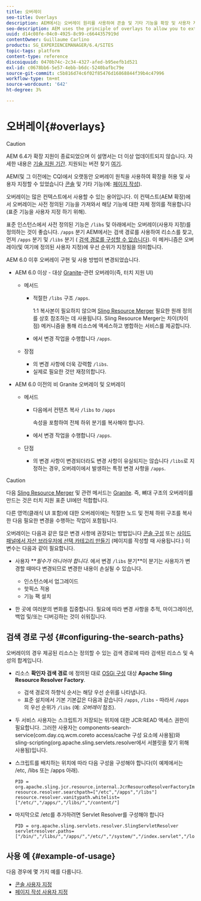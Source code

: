 ```yaml
---
title: 오버레이
seo-title: Overlays
description: AEM에서는 오버레이 원리를 사용하여 콘솔 및 기타 기능을 확장 및 사용자 지정할 수 있습니다
seo-description: AEM uses the principle of overlays to allow you to extend and customize the consoles and other functionality
uuid: d14c08fe-04c0-4925-8c99-c6644357919d
contentOwner: Guillaume Carlino
products: SG_EXPERIENCEMANAGER/6.4/SITES
topic-tags: platform
content-type: reference
discoiquuid: 0470b74c-2c34-4327-afed-b95eefb1d521
exl-id: c0678bb6-5e57-4ebb-b6dc-5240bafbc79e
source-git-commit: c5b816d74c6f02f85476d16868844f39b4c47996
workflow-type: tm+mt
source-wordcount: '642'
ht-degree: 3%

---
```


# 오버레이{#overlays}

>[!CAUTION]
>
>AEM 6.4가 확장 지원이 종료되었으며 이 설명서는 더 이상 업데이트되지 않습니다. 자세한 내용은 [기술 지원 기간](https://helpx.adobe.com/kr/support/programs/eol-matrix.html). 지원되는 버전 찾기 [여기](https://experienceleague.adobe.com/docs/).

AEM(및 그 이전에는 CQ)에서 오랫동안 오버레이 원칙을 사용하여 확장을 허용 및 사용자 지정할 수 있었습니다 [콘솔](/help/sites-developing/customizing-consoles-touch.md) 및 기타 기능(예: [페이지 작성](/help/sites-developing/customizing-page-authoring-touch.md)).

오버레이는 많은 컨텍스트에서 사용할 수 있는 용어입니다. 이 컨텍스트(AEM 확장)에서 오버레이는 사전 정의된 기능을 가져와서 해당 기능에 대한 자체 정의를 적용합니다(표준 기능을 사용자 지정 하기 위해).

표준 인스턴스에서 사전 정의된 기능은 `/libs` 및 아래에서는 오버레이(사용자 지정)를 정의하는 것이 좋습니다. `/apps` 분기 AEM에서는 검색 경로를 사용하여 리소스를 찾고, 먼저 `/apps` 분기 및 `/libs` 분기 ( [검색 경로를 구성할 수 있습니다](#configuring-the-search-paths)). 이 메커니즘은 오버레이(및 여기에 정의된 사용자 지정)에 우선 순위가 지정됨을 의미합니다.

AEM 6.0 이후 오버레이 구현 및 사용 방법이 변경되었습니다.

* AEM 6.0 이상 - 대상 [Granite](https://helpx.adobe.com/experience-manager/6-4/sites/developing/using/reference-materials/granite-ui/api/index.html)-관련 오버레이(즉, 터치 지원 UI)

   * 메서드

      * 적절한 `/libs` 구조 `/apps`.

         1:1 복사본이 필요하지 않으며 [Sling Resource Merger](/help/sites-developing/sling-resource-merger.md) 필요한 원래 정의를 상호 참조하는 데 사용됩니다. Sling Resource Merger는 차이(차이점) 메커니즘을 통해 리소스에 액세스하고 병합하는 서비스를 제공합니다.

      * 에서 변경 작업을 수행합니다 `/apps`.
   * 장점

      * 의 변경 사항에 더욱 강력함 `/libs`.
      * 실제로 필요한 것만 재정의합니다.


* AEM 6.0 이전의 비 Granite 오버레이 및 오버레이

   * 메서드

      * 다음에서 컨텐츠 복사 `/libs` to `/apps`

         속성을 포함하여 전체 하위 분기를 복사해야 합니다.

      * 에서 변경 작업을 수행합니다 `/apps`.
   * 단점

      * 의 변경 사항이 변경되더라도 변경 사항이 유실되지는 않습니다 `/libs`로 지정하는 경우, 오버레이에서 발생하는 특정 변경 사항을 `/apps`.


>[!CAUTION]
>
>다음 [Sling Resource Merger](/help/sites-developing/sling-resource-merger.md) 및 관련 메서드는 [Granite](https://helpx.adobe.com/experience-manager/6-4/sites/developing/using/reference-materials/granite-ui/api/index.html). 즉, 뼈대 구조의 오버레이를 만드는 것은 터치 지원 표준 UI에만 적합합니다.
>
>다른 영역(클래식 UI 포함)에 대한 오버레이에는 적절한 노드 및 전체 하위 구조를 복사한 다음 필요한 변경을 수행하는 작업이 포함됩니다.

오버레이는 다음과 같은 많은 변경 사항에 권장되는 방법입니다 [콘솔 구성](/help/sites-developing/customizing-consoles-touch.md#create-a-custom-console) 또는 [사이드 패널에서 자산 브라우저에 선택 카테고리 만들기](/help/sites-developing/customizing-page-authoring-touch.md#add-new-selection-category-to-asset-browser) (페이지를 작성할 때 사용됩니다.) 이 변수는 다음과 같이 필요합니다.

* 사용자 ***필수가 아니어야 합니다.* 에서 변경 `/libs` 분기&#x200B;**이 분기는 사용자가 변경할 때마다 변경되므로 변경한 내용이 손실될 수 있습니다.

   * 인스턴스에서 업그레이드
   * 핫픽스 적용
   * 기능 팩 설치

* 한 곳에 여러분의 변화를 집중합니다. 필요에 따라 변경 사항을 추적, 마이그레이션, 백업 및/또는 디버깅하는 것이 쉬워집니다.

## 검색 경로 구성 {#configuring-the-search-paths}

오버레이의 경우 제공된 리소스는 정의할 수 있는 검색 경로에 따라 검색된 리소스 및 속성의 합계입니다.

* 리소스 **확인자 검색 경로** 에 정의된 대로 [OSGi 구성](/help/sites-deploying/configuring-osgi.md) 대상 **Apache Sling Resource Resolver Factory**.

   * 검색 경로의 하향식 순서는 해당 우선 순위를 나타냅니다.
   * 표준 설치에서 기본 기본값은 다음과 같습니다 `/apps`, `/libs` - 따라서 `/apps` 의 우선 순위가 `/libs` (예: *오버레이* 참조).

* 두 서비스 사용자는 스크립트가 저장되는 위치에 대한 JCR:READ 액세스 권한이 필요합니다. 그러한 사용자는 components-search-service(com.day.cq.wcm.coreto access/cache 구성 요소에 사용됨)와 sling-scripting(org.apache.sling.servlets.resolver에서 서블릿을 찾기 위해 사용됨)입니다.
* 스크립트를 배치하는 위치에 따라 다음 구성을 구성해야 합니다(이 예제에서는 /etc, /libs 또는 /apps 아래).

   ```
   PID = org.apache.sling.jcr.resource.internal.JcrResourceResolverFactoryImpl
   resource.resolver.searchpath=["/etc","/apps","/libs"]
   resource.resolver.vanitypath.whitelist=["/etc/","/apps/","/libs/","/content/"]
   ```

* 마지막으로 /etc를 추가하려면 Servlet Resolver를 구성해야 합니다

   ```
   PID = org.apache.sling.servlets.resolver.SlingServletResolver  
   servletresolver.paths=["/bin/","/libs/","/apps/","/etc/","/system/","/index.servlet","/login.servlet","/services/"]
   ```

## 사용 예 {#example-of-usage}

다음 경우에 몇 가지 예를 다룹니다.

* [콘솔 사용자 지정](/help/sites-developing/customizing-consoles-touch.md)
* [페이지 작성 사용자 지정](/help/sites-developing/customizing-page-authoring-touch.md)
